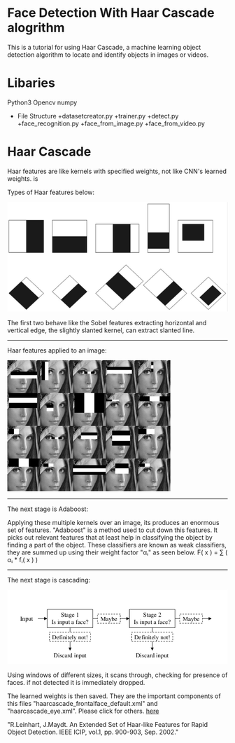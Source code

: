 # Face Detection With Haar Cascade alogrithm
   
   
This is a tutorial for using Haar Cascade, a machine learning object detection algorithm to locate and identify objects in images or videos.


# Libaries 
Python3
Opencv
numpy


* File Structure
 +datasetcreator.py
 +trainer.py
 +detect.py
 +face_recognition.py
 +face_from_image.py
 +face_from_video.py
 
 # Haar Cascade
 
Haar features are like kernels with specified weights, not like CNN's learned weights. is 

 Types  of Haar features below:

 ![alt text](Markdown_images/haar.jpg "Haar filters")

 

The first two behave like the Sobel features extracting horizontal and vertical edge, the slightly slanted kernel, can extract slanted line. 



***

Haar features applied to an image:



![alt text](Markdown_images/haar_applied.png "Haar filters")

***



The next stage is Adaboost:

Applying these multiple kernels over an image, its produces an enormous set of features. "Adaboost" is a method used to cut down this features. It picks out relevant features that at least help in classifying the object by finding a part of the object. These classifiers are known as weak classifiers, they are summed up using their weight factor "αᵢ" as seen below.
F( x ) = ∑ ( αᵢ * fᵢ( x ) )



***

The next stage is cascading:

![alt text](Markdown_images/Cascade.png "Cascading")



Using windows of different sizes, it scans through, checking for presence of faces. if not detected it is immediately dropped.



The learned weights is then saved. They are the important components of this files "haarcascade_frontalface_default.xml" and "haarcascade_eye.xml". Please click  for others. [here](https://github.com/opencv/opencv/tree/master/data/haarcascades)


 
 "R.Leinhart, J.Maydt. An Extended Set of Haar-like Features for Rapid Object Detection. IEEE ICIP, vol.1, pp. 900-903, Sep. 2002."
 



